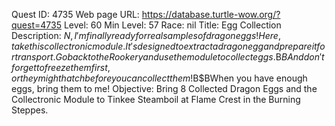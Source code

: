Quest ID: 4735
Web page URL: https://database.turtle-wow.org/?quest=4735
Level: 60
Min Level: 57
Race: nil
Title: Egg Collection
Description: $N, I'm finally ready for real samples of dragon eggs!Here, take this collectronic module.It's designed to extract a dragon egg and prepare it for transport.Go back to the Rookery and use the module to collect eggs.$B$BAnd don't forget to freeze them first, or they might hatch before you can collect them!$B$BWhen you have enough eggs, bring them to me! 
Objective: Bring 8 Collected Dragon Eggs and the Collectronic Module to Tinkee Steamboil at Flame Crest in the Burning Steppes.
